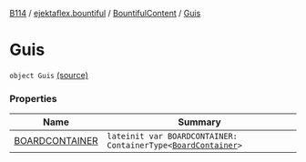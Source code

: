 [B114](../../../index.md) / [ejektaflex.bountiful](../../index.md) / [BountifulContent](../index.md) / [Guis](./index.md)

# Guis

`object Guis` [(source)](https://github.com/ejektaflex/Bountiful/tree/develop/src/main/kotlin/ejektaflex/bountiful/BountifulContent.kt#L32)

### Properties

| Name | Summary |
|---|---|
| [BOARDCONTAINER](-b-o-a-r-d-c-o-n-t-a-i-n-e-r.md) | `lateinit var BOARDCONTAINER: ContainerType<`[`BoardContainer`](../../../ejektaflex.bountiful.gui/-board-container/index.md)`>` |
